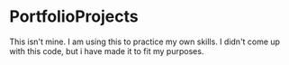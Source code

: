 # PortfolioProjects

This isn't mine. 
I am using this to practice my own skills. 
I didn't come up with this code, but i have made it to fit my purposes.
